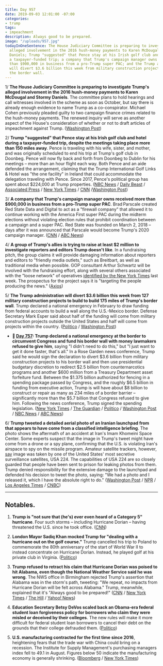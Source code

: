 ```yaml
---
title: Day 957
date: 2019-09-03 12:01:00 -07:00
categories:
- trump
tags:
- impeachment
description: Always good to be prepared.
image: "/uploads/957.jpg"
todayInOneSentence: The House Judiciary Committee is preparing to investigate Trump's
  alleged involvement in the 2016 hush-money payments to Karen McDougal and Stormy
  Daniels; Trump "suggested" that Pence stay at his Irish golf club and hotel during
  a taxpayer-funded trip; a company that Trump's campaign manager owns received more
  than $900,000 in business from a pro-Trump super PAC; and the Trump administration
  will divert $3.6 billion this week from military construction projects to build
  the border wall.
---
```


1/ **The House Judiciary Committee is preparing to investigate Trump's alleged involvement in the 2016 hush-money payments to Karen McDougal and Stormy Daniels**. The committee plans to hold hearings and call witnesses involved in the scheme as soon as October, but say there is already enough evidence to name Trump as a co-conspirator. Michael Cohen previously pleaded guilty to two campaign finance crimes related to the hush-money payments. The renewed inquiry will serve as another aspect of the House's consideration of whether or not to draft articles of impeachment against Trump. ([Washington Post](https://www.washingtonpost.com/politics/congressional-democrats-plan-to-launch-inquiry-into-trumps-alleged-role-in-scheme-to-silence-affair-accusations/2019/09/02/d5075548-c9ad-11e9-8067-196d9f17af68_story.html))

2/ **Trump "suggested" that Pence stay at his Irish golf club and hotel during a taxpayer-funded trip, despite the meetings taking place more than 150 miles away**. Pence is traveling with his wife, sister, and mother, and was originally scheduled to end his trip at Trump's golf club in Doonbeg. Pence will now fly back and forth from Doonbeg to Dublin for his meetings – more than an hour flight each way. Both Pence and an aide defended the arrangement, claiming that the Trump International Golf Links & Hotel was "the one facility" in Ireland that could accommodate the delegation traveling with Pence. Since 2017, Pence's political group has spent about $224,000 at Trump properties. ([NBC News](https://www.nbcnews.com/politics/donald-trump/trump-made-suggestion-pence-stay-president-s-irish-golf-club-n1049026) / [Daily Beast](https://www.thedailybeast.com/mike-pences-political-team-has-spent-nearly-a-quarter-million-dollars-at-trump-properties) / [Associated Press](https://apnews.com/0604821ef5cb478eb0eaaa0212bb5fcd) / [New York Times](https://www.nytimes.com/2019/09/03/us/politics/trump-pence-ireland.html) / [CNN](https://www.cnn.com/2019/09/03/politics/pence-ireland-doonbeg/index.html) /[Washington Post](https://www.washingtonpost.com/politics/trump-encouraged-pence-to-stay-at-his-golf-resort-in-ireland/2019/09/03/a2dc63c4-ce3f-11e9-b29b-a528dc82154a_story.html))

3/ **A company that Trump's campaign manager owns received more than $900,000 in business from a pro-Trump super PAC**. Brad Parscale created Red State Data and Digital to act as a "firewall company" that allowed it to continue working with the America First super PAC during the midterm elections without violating election rules that prohibit coordination between a campaign and a super PAC. Red State was founded on March 2, 2018 – days after it was announced that Parscale would become Trump's 2020 campaign manager. ([CNN](https://www.cnn.com/2019/08/30/politics/pro-trump-super-pac-paid-thousands-to-firm-owned-by-brad-parscales-wife/index.html) / [ABC News](https://abcnews.go.com/US/firm-tied-top-trump-campaign-aide-brad-parscale/story?id=65298327))

4/ **A group of Trump's allies is trying to raise at least $2 million to investigate reporters and editors Trump doesn't like**. In a fundraising pitch, the group claims it will provide damaging information about reporters and editors to "friendly media outlets," such as Breitbart, as well as traditional media when possible. GOP consultant Arthur Schwartz will be involved with the fundraising effort, along with several others associated with the "loose network" of operatives [identified by the New York Times](https://www.nytimes.com/2019/08/25/us/politics/trump-allies-news-media.html) last week. The prospectus for the project says it is "targeting the people producing the news." ([Axios](https://www.axios.com/2020-presidential-campaign-trump-allies-journalists-6733432f-b008-45d3-99c2-9dca7931faff.html))

5/ **The Trump administration will divert $3.6 billion this week from 127 military construction projects to build to build 175 miles of Trump's border wall**. Trump declared a national emergency in February to draw funding from federal accounts to build a wall along the U.S.-Mexico border. Defense Secretary Mark Esper said about half of the funding will come from military construction projects outside the United States and half will come from projects within the country. ([Politico](https://www.politico.com/story/2019/09/03/trump-administration-prepares-to-raid-military-projects-for-border-wall-1479981) / [Washington Post](https://www.washingtonpost.com/news/politics/wp/2019/09/03/pentagon-to-take-money-from-127-projects-to-pay-for-3-6-billion-in-border-wall-construction/))

* **📌 [Day 757](https://whatthefuckjusthappenedtoday.com/2019/02/15/day-757/#1-trump-declared-a-national-emergenc): Trump declared a national emergency at the border to circumvent Congress and fund his border wall with money lawmakers refused to give him**, saying "I didn't need to do this," but "I just want to get it done faster, that's all." In a Rose Garden news conference, Trump said he would sign the declaration to divert $3.6 billion from military construction projects to his border wall and then use presidential budgetary discretion to redirect $2.5 billion from counternarcotics programs and another $600 million from a Treasury Department asset forfeiture fund. Between the $1.375 billion authorized for fencing in a spending package passed by Congress, and the roughly $6.5 billion in funding from executive action, Trump is will have about $8 billion to construct or repair as many as 234 miles of a border barrier – significantly more than the $5.7 billion that Congress refused to give him. Following the news conference, Trump signed the spending legislation. ([New York Times](https://www.nytimes.com/2019/02/15/us/politics/national-emergency-trump.html) / [The Guardian](https://www.theguardian.com/us-news/2019/feb/15/national-emergency-border-wall-trump-latest-news) / [Politico](https://www.politico.com/story/2019/02/15/trump-national-emergency-border-wall-1170988) / [Washington Post](https://www.washingtonpost.com/politics/trumps-border-emergency-the-president-plans-a-10-am-announcement-in-the-rose-garden/2019/02/15/f0310e62-3110-11e9-86ab-5d02109aeb01_story.html) / [NBC News](https://www.nbcnews.com/politics/politics-news/trump-declare-national-emergency-obtain-billions-border-wall-n972021) / [ABC News](https://abcnews.go.com/Politics/trump-sign-border-bill-declare-national-emergency-wall/story?id=61088949))

6/ **Trump tweeted a detailed aerial photo of an Iranian launchpad from that appears to have come from a classified intelligence briefing**. The photo shows the aftermath of an accident at Iran's Imam Khomeini Space Center. Some experts suspect that the image in Trump's tweet might have come from a drone or a spy plane, confirming that the U.S. is violating Iran's airspace to spy on the missile program. Amateur satellite trackers, however, [say](https://www.npr.org/2019/09/02/756673481/amateurs-identify-u-s-spy-satellite-behind-president-trumps-tweet) image was taken by one of the United States' most secretive surveillance satellites, USA 224. The capabilities of USA 224 are so closely guarded that people have been sent to prison for leaking photos from them. Trump denied responsibility for the extensive damage to the launchpad and defended his decision to tweet the photo, saying: "We had a photo and I released it, which I have the absolute right to do." ([Washington Post](https://www.washingtonpost.com/national-security/trump-shares-potentially-revealing-image-of-iranian-missile-site-on-twitter/2019/08/30/4820db10-cb5e-11e9-a1fe-ca46e8d573c0_story.html) / [NPR](https://www.npr.org/2019/08/30/755994591/president-trump-tweets-sensitive-surveillance-image-of-iran) / [Los Angeles Times](https://www.latimes.com/politics/story/2019-08-30/trump-denies-u-s-responsibility-for-destruction-of-iranian-rocket-launch) / [CNBC](https://www.cnbc.com/2019/08/30/trump-says-us-wasnt-involved-in-apparent-launch-pad-explosion-in-iran.html))

---

## Notables.

1. **Trump is "not sure that (he's) ever even heard of a Category 5" hurricane**. Four such storms – including Hurricane Dorian – having threatened the U.S. since he took office. ([CNN](https://www.cnn.com/2019/09/01/politics/donald-trump-category-5-hurricane-dorian/index.html))

2. **London Mayor Sadiq Khan mocked Trump for "dealing with a hurricane out on the golf course."** Trump cancelled his trip to Poland to commemorate the 80th anniversary of the start of World War II to instead concentrate on Hurricane Dorian. Instead, he played golf at his private club in Virginia. ([Politico](https://www.politico.eu/article/sadiq-khan-london-mayor-mocks-donald-trump-for-dealing-with-hurricane-out-on-the-golf-course/))

3. **Trump refused to retract his claim that Hurricane Dorian was poised to hit Alabama, even though the National Weather Service said he was wrong**. The NWS office in Birmingham rejected Trump's assertion that Alabama was in the storm's path, tweeting: "We repeat, no impacts from Hurricane Dorian will be felt across Alabama." Trump, meanwhile, explained that it's "Always good to be prepared!" ([CNN](https://www.cnn.com/2019/09/02/politics/trump-hurricane-dorian-false-claims-alabama/index.html) / [New York Times](https://www.nytimes.com/2019/09/02/us/politics/trump-dorian.html) / [The Hill](https://thehill.com/homenews/administration/459656-trump-attacks-abc-over-report-on-his-hurricane-dorian-statements) / [Yahoo! News](https://news.yahoo.com/trump-insists-meteorologists-wrong-hurricane-105100591.html))

4. **Education Secretary Betsy DeVos scaled back an Obama-era federal student loan forgiveness policy for borrowers who claim they were misled or deceived by their colleges**. The new rules will make it more difficult for federal student loan borrowers to cancel their debt on the grounds that their college defrauded them. ([Politico](https://www.politico.com/story/2019/08/30/devos-forgiving-student-loans-1697959))

5. **U.S. manufacturing contracted for the first time since 2016**, heightening fears that the trade war with China could bring on a recession. The Institute for Supply Management's purchasing managers index fell to 49.1 in August. Figures below 50 indicate the manufacturing economy is generally shrinking. ([Bloomberg](https://www.bloomberg.com/news/articles/2019-09-03/u-s-manufacturing-contracts-for-first-time-in-three-years) / [New York Times](https://www.nytimes.com/2019/09/03/business/economy/manufacturing-economy-slowdown.html))